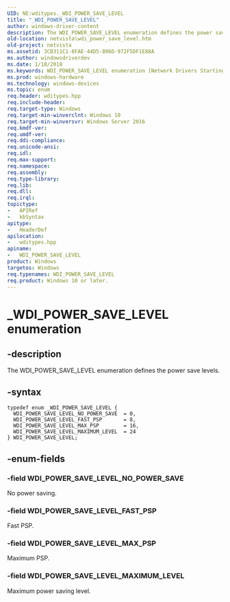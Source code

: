```yaml
---
UID: NE:wditypes._WDI_POWER_SAVE_LEVEL
title: "_WDI_POWER_SAVE_LEVEL"
author: windows-driver-content
description: The WDI_POWER_SAVE_LEVEL enumeration defines the power save levels.
old-location: netvista\wdi_power_save_level.htm
old-project: netvista
ms.assetid: 3CB311C1-8FAE-44D5-896D-972F5DF1E88A
ms.author: windowsdriverdev
ms.date: 1/18/2018
ms.keywords: WDI_POWER_SAVE_LEVEL enumeration [Network Drivers Starting with Windows Vista], WDI_POWER_SAVE_LEVEL_FAST_PSP, wditypes/WDI_POWER_SAVE_LEVEL_FAST_PSP, wditypes/WDI_POWER_SAVE_LEVEL, WDI_POWER_SAVE_LEVEL_NO_POWER_SAVE, netvista.wdi_power_save_level, netvista.wifi_power_save_level, wditypes/WDI_POWER_SAVE_LEVEL_MAX_PSP, WDI_POWER_SAVE_LEVEL_MAXIMUM_LEVEL, wditypes/WDI_POWER_SAVE_LEVEL_MAXIMUM_LEVEL, WDI_POWER_SAVE_LEVEL_MAX_PSP, wditypes/WDI_POWER_SAVE_LEVEL_NO_POWER_SAVE, _WDI_POWER_SAVE_LEVEL, WDI_POWER_SAVE_LEVEL
ms.prod: windows-hardware
ms.technology: windows-devices
ms.topic: enum
req.header: wditypes.hpp
req.include-header: 
req.target-type: Windows
req.target-min-winverclnt: Windows 10
req.target-min-winversvr: Windows Server 2016
req.kmdf-ver: 
req.umdf-ver: 
req.ddi-compliance: 
req.unicode-ansi: 
req.idl: 
req.max-support: 
req.namespace: 
req.assembly: 
req.type-library: 
req.lib: 
req.dll: 
req.irql: 
topictype:
-	APIRef
-	kbSyntax
apitype:
-	HeaderDef
apilocation:
-	wditypes.hpp
apiname:
-	WDI_POWER_SAVE_LEVEL
product: Windows
targetos: Windows
req.typenames: WDI_POWER_SAVE_LEVEL
req.product: Windows 10 or later.
---
```


# _WDI_POWER_SAVE_LEVEL enumeration


## -description


The WDI_POWER_SAVE_LEVEL enumeration defines the power save levels.


## -syntax


````
typedef enum _WDI_POWER_SAVE_LEVEL { 
  WDI_POWER_SAVE_LEVEL_NO_POWER_SAVE  = 0,
  WDI_POWER_SAVE_LEVEL_FAST_PSP       = 8,
  WDI_POWER_SAVE_LEVEL_MAX_PSP        = 16,
  WDI_POWER_SAVE_LEVEL_MAXIMUM_LEVEL  = 24
} WDI_POWER_SAVE_LEVEL;
````


## -enum-fields




### -field WDI_POWER_SAVE_LEVEL_NO_POWER_SAVE

No power saving.


### -field WDI_POWER_SAVE_LEVEL_FAST_PSP

Fast PSP.


### -field WDI_POWER_SAVE_LEVEL_MAX_PSP

Maximum PSP.


### -field WDI_POWER_SAVE_LEVEL_MAXIMUM_LEVEL

Maximum power saving level.

